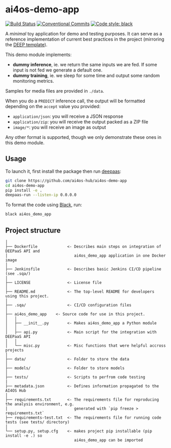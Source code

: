 # ai4os-demo-app

[![Build Status](https://jenkins.services.ai4os.eu/buildStatus/icon?job=AI4OS-hub/ai4os-demo-app/main)](https://jenkins.services.ai4os.eu/job/AI4OS-hub/job/ai4os-demo-app/job/main/)
[![Conventional Commits](https://img.shields.io/badge/Conventional%20Commits-1.0.0-%23FE5196?logo=conventionalcommits&logoColor=white)](https://conventionalcommits.org)
[![Code style: black](https://img.shields.io/badge/code%20style-black-000000.svg)](https://github.com/psf/black)

A _minimal_ toy application for demo and testing purposes.
It can serve as a reference implementation of current best practices in the project (mirroring the [DEEP template](https://github.com/ai4os/ai4-template)).

This demo module implements:
* **dummy inference**, ie. we return the same inputs we are fed. If some input is not fed we generate a default one.
* **dummy training**, ie. we sleep for some time and output some random monitoring metrics.

Samples for media files are provided in `./data`.

When you do a `PREDICT` inference call, the output will be formatted depending on the `accept` value you provided:
- `application/json`: you will receive a JSON response
- `application/zip`: you will receive the output packed as a ZIP file
- `image/*`: you will receive an image as output

Any other format is supported, though we only demonstrate these ones in this demo module.

## Usage

To launch it, first install the package then run [deepaas](https://github.com/ai4os/DEEPaaS):
```bash
git clone https://github.com/ai4os-hub/ai4os-demo-app
cd ai4os-demo-app
pip install -e .
deepaas-run --listen-ip 0.0.0.0
```

To format the code using [Black](https://github.com/psf/black), run:
```bash
black ai4os_demo_app
```

## Project structure
```
│
├── Dockerfile             <- Describes main steps on integration of DEEPaaS API and
│                             ai4os_demo_app application in one Docker image
│
├── Jenkinsfile            <- Describes basic Jenkins CI/CD pipeline (see .sqa/)
│
├── LICENSE                <- License file
│
├── README.md              <- The top-level README for developers using this project.
│
├── .sqa/                  <- CI/CD configuration files
│
├── ai4os_demo_app    <- Source code for use in this project.
│   │
│   ├── __init__.py        <- Makes ai4os_demo_app a Python module
│   │
│   ├── api.py             <- Main script for the integration with DEEPaaS API
│   │
│   └── misc.py            <- Misc functions that were helpful accross projects
│
├── data/                  <- Folder to store the data
│
├── models/                <- Folder to store models
│
├── tests/                 <- Scripts to perfrom code testing
|
├── metadata.json          <- Defines information propagated to the AI4OS Hub
│
├── requirements.txt       <- The requirements file for reproducing the analysis environment, e.g.
│                             generated with `pip freeze > requirements.txt`
├── requirements-test.txt  <- The requirements file for running code tests (see tests/ directory)
│
└── setup.py, setup.cfg    <- makes project pip installable (pip install -e .) so
                              ai4os_demo_app can be imported
```
